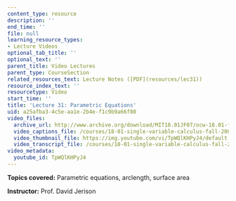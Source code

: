 ```yaml
---
content_type: resource
description: ''
end_time: ''
file: null
learning_resource_types:
- Lecture Videos
optional_tab_title: ''
optional_text: ''
parent_title: Video Lectures
parent_type: CourseSection
related_resources_text: Lecture Notes ([PDF](resources/lec31))
resource_index_text: ''
resourcetype: Video
start_time: ''
title: 'Lecture 31: Parametric Equations'
uid: a25afba3-4c5e-aa1e-2b4e-f1c9b9a66f80
video_files:
  archive_url: http://www.archive.org/download/MIT18.01JF07/ocw-18.01-f07-lec31_300k.mp4
  video_captions_file: /courses/18-01-single-variable-calculus-fall-2006/c20bec2f124951208b97228817f5ee26_TpWQlKHPyJ4.vtt
  video_thumbnail_file: https://img.youtube.com/vi/TpWQlKHPyJ4/default.jpg
  video_transcript_file: /courses/18-01-single-variable-calculus-fall-2006/9aa6eea60d8e3e142f4c54ffe725e78f_TpWQlKHPyJ4.pdf
video_metadata:
  youtube_id: TpWQlKHPyJ4
---
```


**Topics covered:** Parametric equations, arclength, surface area

**Instructor:** Prof. David Jerison